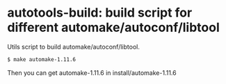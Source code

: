 # autotools-build: build script for different automake/autoconf/libtool

Utils script to build automake/autoconf/libtool.

```bash
$ make automake-1.11.6
```
Then you can get automake-1.11.6 in install/automake-1.11.6

